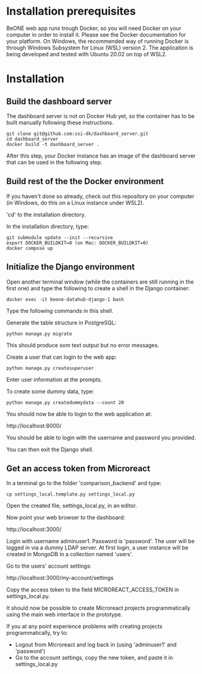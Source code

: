 # Installation prerequisites

BeONE web app runs trough Docker, so you will need Docker on your computer in order to install it. Please see the Docker documentation for your platform. On Windows, the recommended way of running Docker is through Windows Subsystem for Linux (WSL) version 2. The application is being developed and tested with Ubuntu 20.02 on top of WSL2.

# Installation

## Build the dashboard server
The dashboard server is not on Docker Hub yet, so the container has to be built manually following these instructions.
    
    git clone git@github.com:ssi-dk/dashboard_server.git
    cd dashboard_server
    docker build -t dashboard_server .

After this step, your Docker instance has an image of the dashboard server that can be used in the following step.

## Build rest of the the Docker environment

If you haven't done so already, check out this repository on your computer (in Windows, do this on a Linux instance under WSL2).

'cd' to the installation directory.

In the installation directory, type:

    git submodule update --init --recursive
    export DOCKER_BUILDKIT=0 (on Mac: DOCKER_BUILDKIT=0)
    docker compose up

## Initialize the Django environment
Open another terminal window (while the containers are still running in the first one) and type the following to create a shell in the Django container:

    docker exec -it beone-datahub-django-1 bash

Type the following commands in this shell.

Generate the table structure in PostgreSQL:

    python manage.py migrate

This should produce som text output but no error messages.

Create a user that can login to the web app:

    python manage.py createsuperuser

Enter user information at the prompts.

To create some dummy data, type:

    python manage.py createdummydata --count 20

You should now be able to login to the web application at:

http://localhost:8000/

You should be able to login with the username and password you provided.

You can then exit the Django shell.

## Get an access token from Microreact

In a terminal go to the folder 'comparison_backend' and type:

    cp settings_local.template.py settings_local.py

Open the created file, settings_local.py, in an editor.

Now point your web browser to the dashboard:

http://localhost:3000/

Login with username adminuser1. Password is 'password'. The user will be logged in via a dummy LDAP server. At first login, a user instance will be created in MongoDB in a collection named 'users'.

Go to the users' account settings:

http://localhost:3000/my-account/settings

Copy the access token to the field MICROREACT_ACCESS_TOKEN in settings_local.py.

It should now be possible to create Microreact projects programmatically using the main web interface in the prototype.

If you at any point experience problems with creating projects programmatically, try to:
- Logout from Microreact and log back in (using 'adminuser1' and 'password')
- Go to the account settings, copy the new token, and paste it in settings_local.py